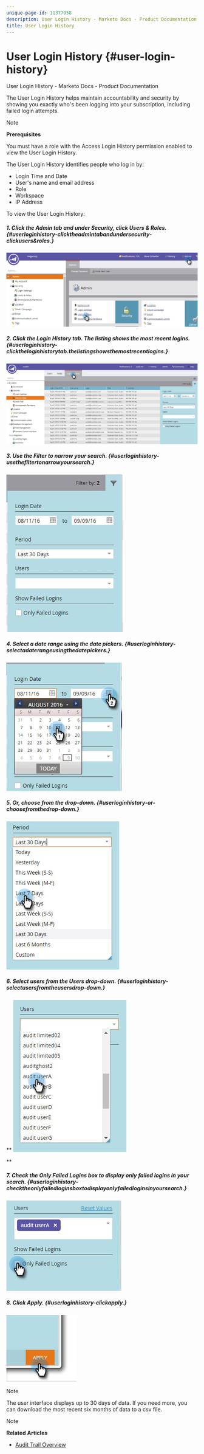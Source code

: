 ```yaml
---
unique-page-id: 11377958
description: User Login History - Marketo Docs - Product Documentation
title: User Login History
---
```


# User Login History {#user-login-history}

User Login History - Marketo Docs - Product Documentation

The User Login History helps maintain accountability and security by showing you exactly who's been logging into your subscription, including failed login attempts.

>[!NOTE]
>
>**Prerequisites**
>
>You must have a role with the Access Login History permission enabled to view the User Login History.

The User Login History identifies people who log in by:

* Login Time and Date
* User's name and email address
* Role
* Workspace
* IP Address

To view the User Login History:

##### 1. Click the Admin tab and under Security, click Users & Roles. {#userloginhistory-clicktheadmintabandundersecurity-clickusers&roles.}

![](assets/image2016-7-12-9-3a2-3a31.png)

##### 2. Click the Login History tab. The listing shows the most recent logins. {#userloginhistory-clicktheloginhistorytab.thelistingshowsthemostrecentlogins.}

![](assets/login-history-tab.jpg)

##### 3. Use the Filter to narrow your search. {#userloginhistory-usethefiltertonarrowyoursearch.}

![](assets/filter-main.jpg)

##### 4. Select a date range using the date pickers. {#userloginhistory-selectadaterangeusingthedatepickers.}

![](assets/select-date-range-hand.jpg)

##### 5. Or, choose from the drop-down. {#userloginhistory-or-choosefromthedrop-down.}

![](assets/filter-select-from-dropdown.jpg)

##### 6. Select users from the Users drop-down.  {#userloginhistory-selectusersfromtheusersdrop-down.}

** ![](assets/user-dropdown.jpg)

**

##### 7. Check the Only Failed Logins box to display only failed logins in your search. {#userloginhistory-checktheonlyfailedloginsboxtodisplayonlyfailedloginsinyoursearch.}

![](assets/only-failed-logins.jpg)

##### 8. Click Apply. {#userloginhistory-clickapply.}

![](assets/click-apply-real.jpg)

>[!NOTE]
>
>The user interface displays up to 30 days of data. If you need more, you can download the most recent six months of data to a csv file.

>[!NOTE]
>
>**Related Articles**
>
>* [Audit Trail Overview](audit-trail-overview.md)
>

